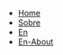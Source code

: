 * [Home](http://localhost:3000/)
* [Sobre](http://localhost:3000/#/sobre.md)
* [En](http://localhost:3000/#/en/README.md)
* [En-About](http://localhost:3000/#/en/about.md)